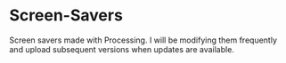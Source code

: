 # Screen-Savers
Screen savers made with Processing. I will be modifying them frequently and upload subsequent versions when updates are available.
